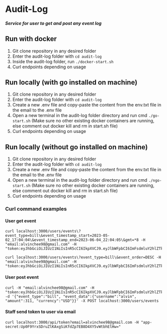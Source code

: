# Audit-Log
##### Service for user to get and post any event log

## Run with docker
1. Git clone repository in any desired folder
2. Enter the audit-log folder with `cd audit-log`
3. Inside the audit-log folder, run `./docker-start.sh`
4. Curl endpoints depending on usage

## Run locally (with go installed on machine)
1. Git clone repository in any desired folder
2. Enter the audit-log folder with `cd audit-log`
3. Create a new .env file and copy-paste the content from the env.txt file in the email to the .env file
4. Open a new terminal in the audit-log folder directory and run cmd `./go-start.sh` (Make sure no other existing docker containers are running, else comment out docker kill and rm in start.sh file)
5. Curl endpoints depending on usage

## Run locally (without go installed on machine)
1. Git clone repository in any desired folder
2. Enter the audit-log folder with `cd audit-log`
3. Create a new .env file and copy-paste the content from the env.txt file in the email to the .env file
4. Open a new terminal in the audit-log folder directory and run cmd `./ngo-start.sh` (Make sure no other existing docker containers are running, else comment out docker kill and rm in start.sh file)
5. Curl endpoints depending on usage

### Curl command examples
#### User get event 
<p>

    curl localhost:3000/users/events\?event_type=bill\&event_timestamp_start=2023-05-02_17:04:04\&event_timestamp_end=2023-06-04_22:04:05\&gmt=*8 -H "email:alvinchee98@gmail.com" -H "token:eyJhbGciOiJIUzI1NiIsInR5cCI6IkpXVCJ9.eyJlbWFpbCI6ImFsdmluY2hlZTk4QGdtYWlsLmNvbSIsImV4cCI6MTY4ODExNDQyNH0.sXUYUdGRvIKOqtSEKWJkE9Q7CI2JK4R_0ZubciG8ZfE"
</p>

<p>

    curl localhost:3000/users/events\?event_type=bill\&event_order=DESC -H "email:alvinchee98@gmail.com" -H "token:eyJhbGciOiJIUzI1NiIsInR5cCI6IkpXVCJ9.eyJlbWFpbCI6ImFsdmluY2hlZTk4QGdtYWlsLmNvbSIsImV4cCI6MTY4ODExNDQyNH0.sXUYUdGRvIKOqtSEKWJkE9Q7CI2JK4R_0ZubciG8ZfE"
</p>

#### User post event
<p>

    curl -H "email:alvinchee98@gmail.com" -H "token:eyJhbGciOiJIUzI1NiIsInR5cCI6IkpXVCJ9.eyJlbWFpbCI6ImFsdmluY2hlZTk4QGdtYWlsLmNvbSIsImV4cCI6MTY4ODExNDQyNH0.sXUYUdGRvIKOqtSEKWJkE9Q7CI2JK4R_0ZubciG8ZfE" -d '{"event_type":"bill", "event_data":{"username":"alvin", "amount":311, "currency":"USD"}}' -X POST localhost:3000/users/events
</p>

#### Staff send token to user via email
<p>

    curl localhost:3000/api/token?email=alvinchee98@gmail.com -H "app-secret:Up0F9YrxSDruZlKAxgSiKfdZp7EB8D4XY5vWtbhElHw="
</p>